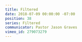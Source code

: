 ```yaml
---
title: Filtered
date: 2018-07-09 00:00:00 -07:00
position: 38
series: Filtered
communicator: Pastor Jason Graves
vimeo_id: 279073279
---
```



